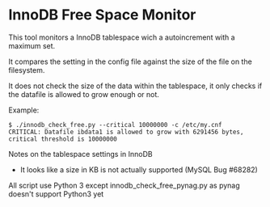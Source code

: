
InnoDB Free Space Monitor
=========================
This tool monitors a InnoDB tablespace wich a autoincrement with a maximum set.

It compares the setting in the config file against the size of the file on the filesystem.

It does not check the size of the data within the tablespace, it only checks if the 
datafile is allowed to grow enough or not.

Example:

	$ ./innodb_check_free.py --critical 10000000 -c /etc/my.cnf 
	CRITICAL: Datafile ibdata1 is allowed to grow with 6291456 bytes, critical threshold is 10000000

Notes on the tablespace settings in InnoDB
 - It looks like a size in KB is not actually supported (MySQL Bug #68282)

All script use Python 3 except innodb_check_free_pynag.py as pynag doesn't support Python3 yet
